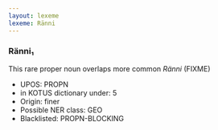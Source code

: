 ```yaml
---
layout: lexeme
lexeme: Ränni
---
```


###  Ränni₁

This rare proper noun overlaps more common *Ränni* (FIXME)
* UPOS:  PROPN
* in KOTUS dictionary under:  5
* Origin:  finer
* Possible NER class:  GEO
* Blacklisted:  PROPN-BLOCKING

